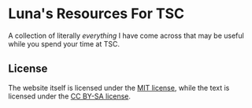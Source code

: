 # Luna's Resources For TSC

A collection of literally *everything* I have come across that
may be useful while you spend your time at TSC.

## License

The website itself is licensed under the [MIT license](LICENSE),
while the text is licensed under the
[CC BY-SA license](http://creativecommons.org/licenses/by-sa/4.0/).
